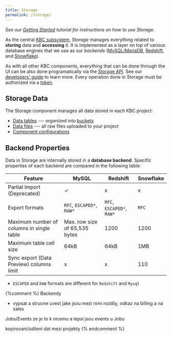 ```yaml
---
title: Storage
permalink: /storage/
---
```


*See our [Getting Started](/tutorial/load/) tutorial for instructions on how to use Storage.*

As the central [KBC subsystem](/overview/), *Storage* manages everything related to **storing** data and **accessing** it.
It is implemented as a layer on top of various database engines that we use as our *backends*
([MySQL/MariaDB](https://mariadb.org/),
[Redshift](https://aws.amazon.com/redshift/), and [Snowflake](http://www.snowflake.net/)).

As with all other KBC components, everything that can be done through the UI can be also done programatically via
the [Storage API](http://docs.keboola.apiary.io/). See our [developers' guide](https://developers.keboola.com/integrate/storage/) to learn more.
Every operation done in Storage must be authorized via a [token](/storage/tokens/).

## Storage Data
The Storage component manages all data stored in each KBC project:

- [Data tables](/storage/tables/) --- organized into [buckets](/storage/buckets/)
- [Data files](/storage/file-uploads/) --- all raw files uploaded to your project
- [Component configurations](/storage/configurations/)

## Backend Properties
Data in Storage are internally stored in a **database backend**. Specific properties of each backend
are compared in the following table:

Feature | MySQL | Redshift | Snowflake
---------- | ----------- | ---------- | -------------
Partial Import (Deprecated) | ✓ | x | x
Export formats | `RFC`, `ESCAPED*`, `RAW*` | `RFC`, `ESCAPED*`, `RAW*`  | `RFC`
Maximum number of columns in single table | Max. row size of 65,535 bytes | 1200 | 1200 |
Maximum table cell size | 64kB | 64kB | 1MB |
Sync export (Data Preview) columns limit | x | x | 110 |

* `ESCAPED` and `RAW` formats are different for `Redshift` and `Mysql`


{%comment %}
Backendy
- vypsat a strucne uvest jake jsou mezi nimi rozdily, odkaz na billing a na sales

Jobs/Events ze je to k nicemu a lepsi jsou events u Jobu

kopirovani/sdileni dat mezi projekty
{% endcomment %}
